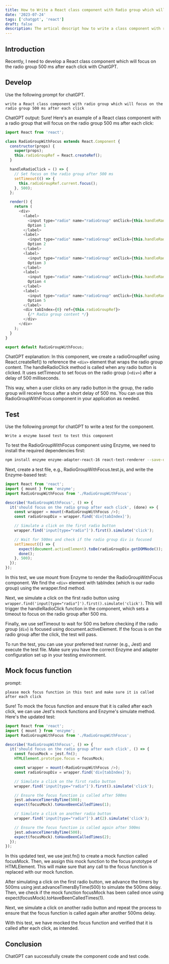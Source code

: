 ```yaml
---
title: How to Write a React class component with Radio group which will focus on the radio group 500 ms after each click
date: '2023-07-24'
tags: ['chatgpt', 'react']
draft: false
description: The artical descript how to write a class component with radio group
---
```


## Introduction

Recently, I need to develop a React class component which will focus on the radio group 500 ms after each click with ChatGPT. 


## Develop
Use the following prompt for chatGPT.
```
write a React class component with radio group which will focus on the radio group 500 ms after each click
```

ChatGPT output: 
Sure! Here's an example of a React class component with a radio group that will focus on the radio group 500 ms after each click:

```javascript
import React from 'react';

class RadioGroupWithFocus extends React.Component {
  constructor(props) {
    super(props);
    this.radioGroupRef = React.createRef();
  }

  handleRadioClick = () => {
    // Set focus on the radio group after 500 ms
    setTimeout(() => {
      this.radioGroupRef.current.focus();
    }, 500);
  };

  render() {
    return (
      <div>
        <label>
          <input type="radio" name="radioGroup" onClick={this.handleRadioClick} />
          Option 1
        </label>
        <label>
          <input type="radio" name="radioGroup" onClick={this.handleRadioClick} />
          Option 2
        </label>
        <label>
          <input type="radio" name="radioGroup" onClick={this.handleRadioClick} />
          Option 3
        </label>
        <label>
          <input type="radio" name="radioGroup" onClick={this.handleRadioClick} />
          Option 4
        </label>
        <label>
          <input type="radio" name="radioGroup" onClick={this.handleRadioClick} />
          Option 5
        </label>
        <div tabIndex={0} ref={this.radioGroupRef}>
          {/* Radio group content */}
        </div>
      </div>
    );
  }
}

export default RadioGroupWithFocus;
```
ChatGPT explanation: 
In this component, we create a radioGroupRef using React.createRef() to reference the ```<div>``` element that wraps the radio group content. The handleRadioClick method is called when any radio button is clicked. It uses setTimeout to set focus on the radio group (```<div>```) after a delay of 500 milliseconds.

This way, when a user clicks on any radio button in the group, the radio group will receive focus after a short delay of 500 ms. You can use this RadioGroupWithFocus component in your application as needed.

## Test
Use the following prompt for chatGPT to write a test for the component.
```
Write a enzyme based test to test this component
```

To test the RadioGroupWithFocus component using Enzyme, we need to install the required dependencies first:
```bash
npm install enzyme enzyme-adapter-react-16 react-test-renderer --save-dev
```
Next, create a test file, e.g., RadioGroupWithFocus.test.js, and write the Enzyme-based test:

```javascript
import React from 'react';
import { mount } from 'enzyme';
import RadioGroupWithFocus from './RadioGroupWithFocus';

describe('RadioGroupWithFocus', () => {
  it('should focus on the radio group after each click', (done) => {
    const wrapper = mount(<RadioGroupWithFocus />);
    const radioGroupDiv = wrapper.find('div[tabIndex]');

    // Simulate a click on the first radio button
    wrapper.find('input[type="radio"]').first().simulate('click');

    // Wait for 500ms and check if the radio group div is focused
    setTimeout(() => {
      expect(document.activeElement).toBe(radioGroupDiv.getDOMNode());
      done();
    }, 500);
  });
});

```

In this test, we use mount from Enzyme to render the RadioGroupWithFocus component. We find the ```<div>``` element with tabIndex (which is our radio group) using the wrapper.find method.

Next, we simulate a click on the first radio button using ```wrapper.find('input[type="radio"]').first().simulate('click')```. This will trigger the handleRadioClick function in the component, which sets a timeout to focus on the radio group after 500 ms.

Finally, we use setTimeout to wait for 500 ms before checking if the radio group (```div```) is focused using document.activeElement. If the focus is on the radio group after the click, the test will pass.

To run the test, you can use your preferred test runner (e.g., Jest) and execute the test file. Make sure you have the correct Enzyme and adapter configuration set up in your testing environment.

## Mock focus function
prompt:
```
please mock focus function in this test and make sure it is called after each click
```

Sure! To mock the focus function and ensure that it is called after each click, we can use Jest's mock functions and Enzyme's simulate method. Here's the updated test:
```javascript
import React from 'react';
import { mount } from 'enzyme';
import RadioGroupWithFocus from './RadioGroupWithFocus';

describe('RadioGroupWithFocus', () => {
  it('should focus on the radio group after each click', () => {
    const focusMock = jest.fn();
    HTMLElement.prototype.focus = focusMock;

    const wrapper = mount(<RadioGroupWithFocus />);
    const radioGroupDiv = wrapper.find('div[tabIndex]');

    // Simulate a click on the first radio button
    wrapper.find('input[type="radio"]').first().simulate('click');

    // Ensure the focus function is called after 500ms
    jest.advanceTimersByTime(500);
    expect(focusMock).toHaveBeenCalledTimes(1);

    // Simulate a click on another radio button
    wrapper.find('input[type="radio"]').at(2).simulate('click');

    // Ensure the focus function is called again after 500ms
    jest.advanceTimersByTime(500);
    expect(focusMock).toHaveBeenCalledTimes(2);
  });
});

```
In this updated test, we use jest.fn() to create a mock function called focusMock. Then, we assign this mock function to the focus prototype of HTMLElement. This will make sure that any call to the focus function is replaced with our mock function.

After simulating a click on the first radio button, we advance the timers by 500ms using jest.advanceTimersByTime(500) to simulate the 500ms delay. Then, we check if the mock function focusMock has been called once using expect(focusMock).toHaveBeenCalledTimes(1).

Next, we simulate a click on another radio button and repeat the process to ensure that the focus function is called again after another 500ms delay.

With this test, we have mocked the focus function and verified that it is called after each click, as intended.

## Conclusion

ChatGPT can successfully create the component code and test code. 